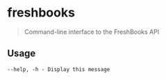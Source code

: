 # freshbooks 

> Command-line interface to the FreshBooks API

## Usage

    --help, -h - Display this message


